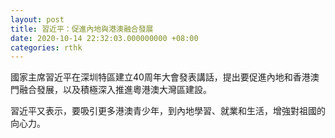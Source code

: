 ```yaml
---
layout: post
title: 習近平：促進內地與港澳融合發展
date: 2020-10-14 22:32:03.000000000 +08:00
categories: rthk
---
```


國家主席習近平在深圳特區建立40周年大會發表講話，提出要促進內地和香港澳門融合發展，以及積極深入推進粵港澳大灣區建設。

習近平又表示，要吸引更多港澳青少年，到內地學習、就業和生活，增強對祖國的向心力。
